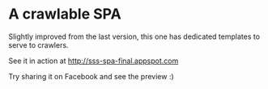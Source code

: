 # A crawlable SPA

Slightly improved from the last version, this one has dedicated templates to serve to crawlers.

See it in action at http://sss-spa-final.appspot.com

Try sharing it on Facebook and see the preview :)
